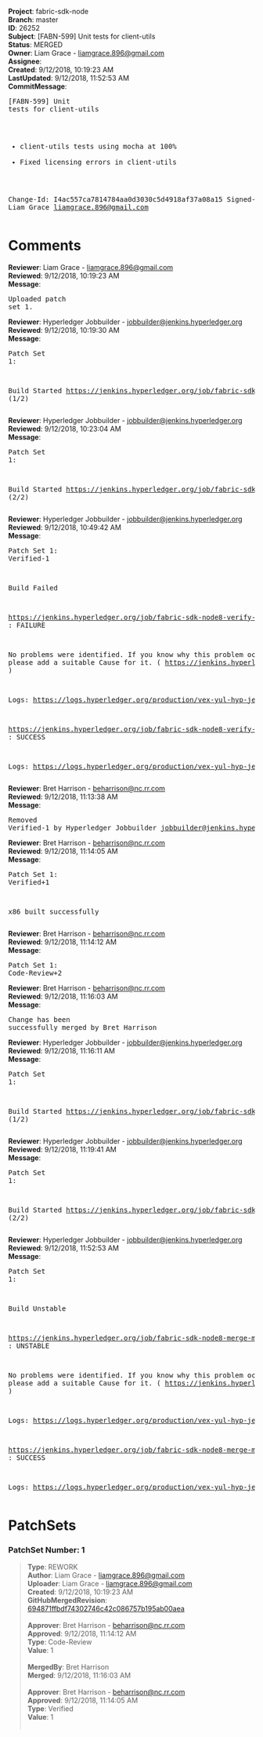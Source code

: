 <strong>Project</strong>: fabric-sdk-node<br><strong>Branch</strong>: master<br><strong>ID</strong>: 26252<br><strong>Subject</strong>: [FABN-599] Unit tests for client-utils<br><strong>Status</strong>: MERGED<br><strong>Owner</strong>: Liam Grace - liamgrace.896@gmail.com<br><strong>Assignee</strong>:<br><strong>Created</strong>: 9/12/2018, 10:19:23 AM<br><strong>LastUpdated</strong>: 9/12/2018, 11:52:53 AM<br><strong>CommitMessage</strong>:<br><pre>[FABN-599] Unit tests for client-utils

- client-utils tests using mocha at 100%
- Fixed licensing errors in client-utils

Change-Id: I4ac557ca7814784aa0d3030c5d4918af37a08a15
Signed-off-by: Liam Grace <liamgrace.896@gmail.com>
</pre><h1>Comments</h1><strong>Reviewer</strong>: Liam Grace - liamgrace.896@gmail.com<br><strong>Reviewed</strong>: 9/12/2018, 10:19:23 AM<br><strong>Message</strong>: <pre>Uploaded patch set 1.</pre><strong>Reviewer</strong>: Hyperledger Jobbuilder - jobbuilder@jenkins.hyperledger.org<br><strong>Reviewed</strong>: 9/12/2018, 10:19:30 AM<br><strong>Message</strong>: <pre>Patch Set 1:

Build Started https://jenkins.hyperledger.org/job/fabric-sdk-node8-verify-master-s390x/441/ (1/2)</pre><strong>Reviewer</strong>: Hyperledger Jobbuilder - jobbuilder@jenkins.hyperledger.org<br><strong>Reviewed</strong>: 9/12/2018, 10:23:04 AM<br><strong>Message</strong>: <pre>Patch Set 1:

Build Started https://jenkins.hyperledger.org/job/fabric-sdk-node8-verify-master-x86_64/455/ (2/2)</pre><strong>Reviewer</strong>: Hyperledger Jobbuilder - jobbuilder@jenkins.hyperledger.org<br><strong>Reviewed</strong>: 9/12/2018, 10:49:42 AM<br><strong>Message</strong>: <pre>Patch Set 1: Verified-1

Build Failed 

https://jenkins.hyperledger.org/job/fabric-sdk-node8-verify-master-s390x/441/ : FAILURE

No problems were identified. If you know why this problem occurred, please add a suitable Cause for it. ( https://jenkins.hyperledger.org/job/fabric-sdk-node8-verify-master-s390x/441/ )

Logs: https://logs.hyperledger.org/production/vex-yul-hyp-jenkins-3/fabric-sdk-node8-verify-master-s390x/441

https://jenkins.hyperledger.org/job/fabric-sdk-node8-verify-master-x86_64/455/ : SUCCESS

Logs: https://logs.hyperledger.org/production/vex-yul-hyp-jenkins-3/fabric-sdk-node8-verify-master-x86_64/455</pre><strong>Reviewer</strong>: Bret Harrison - beharrison@nc.rr.com<br><strong>Reviewed</strong>: 9/12/2018, 11:13:38 AM<br><strong>Message</strong>: <pre>Removed Verified-1 by Hyperledger Jobbuilder <jobbuilder@jenkins.hyperledger.org>
</pre><strong>Reviewer</strong>: Bret Harrison - beharrison@nc.rr.com<br><strong>Reviewed</strong>: 9/12/2018, 11:14:05 AM<br><strong>Message</strong>: <pre>Patch Set 1: Verified+1

x86 built successfully</pre><strong>Reviewer</strong>: Bret Harrison - beharrison@nc.rr.com<br><strong>Reviewed</strong>: 9/12/2018, 11:14:12 AM<br><strong>Message</strong>: <pre>Patch Set 1: Code-Review+2</pre><strong>Reviewer</strong>: Bret Harrison - beharrison@nc.rr.com<br><strong>Reviewed</strong>: 9/12/2018, 11:16:03 AM<br><strong>Message</strong>: <pre>Change has been successfully merged by Bret Harrison</pre><strong>Reviewer</strong>: Hyperledger Jobbuilder - jobbuilder@jenkins.hyperledger.org<br><strong>Reviewed</strong>: 9/12/2018, 11:16:11 AM<br><strong>Message</strong>: <pre>Patch Set 1:

Build Started https://jenkins.hyperledger.org/job/fabric-sdk-node8-merge-master-s390x/128/ (1/2)</pre><strong>Reviewer</strong>: Hyperledger Jobbuilder - jobbuilder@jenkins.hyperledger.org<br><strong>Reviewed</strong>: 9/12/2018, 11:19:41 AM<br><strong>Message</strong>: <pre>Patch Set 1:

Build Started https://jenkins.hyperledger.org/job/fabric-sdk-node8-merge-master-x86_64/128/ (2/2)</pre><strong>Reviewer</strong>: Hyperledger Jobbuilder - jobbuilder@jenkins.hyperledger.org<br><strong>Reviewed</strong>: 9/12/2018, 11:52:53 AM<br><strong>Message</strong>: <pre>Patch Set 1:

Build Unstable 

https://jenkins.hyperledger.org/job/fabric-sdk-node8-merge-master-s390x/128/ : UNSTABLE

No problems were identified. If you know why this problem occurred, please add a suitable Cause for it. ( https://jenkins.hyperledger.org/job/fabric-sdk-node8-merge-master-s390x/128/ )

Logs: https://logs.hyperledger.org/production/vex-yul-hyp-jenkins-3/fabric-sdk-node8-merge-master-s390x/128

https://jenkins.hyperledger.org/job/fabric-sdk-node8-merge-master-x86_64/128/ : SUCCESS

Logs: https://logs.hyperledger.org/production/vex-yul-hyp-jenkins-3/fabric-sdk-node8-merge-master-x86_64/128</pre><h1>PatchSets</h1><h3>PatchSet Number: 1</h3><blockquote><strong>Type</strong>: REWORK<br><strong>Author</strong>: Liam Grace - liamgrace.896@gmail.com<br><strong>Uploader</strong>: Liam Grace - liamgrace.896@gmail.com<br><strong>Created</strong>: 9/12/2018, 10:19:23 AM<br><strong>GitHubMergedRevision</strong>: [694871ffbdf74302746c42c086757b195ab00aea](https://github.com/hyperledger-gerrit-archive/fabric-sdk-node/commit/694871ffbdf74302746c42c086757b195ab00aea)<br><br><strong>Approver</strong>: Bret Harrison - beharrison@nc.rr.com<br><strong>Approved</strong>: 9/12/2018, 11:14:12 AM<br><strong>Type</strong>: Code-Review<br><strong>Value</strong>: 1<br><br><strong>MergedBy</strong>: Bret Harrison<br><strong>Merged</strong>: 9/12/2018, 11:16:03 AM<br><br><strong>Approver</strong>: Bret Harrison - beharrison@nc.rr.com<br><strong>Approved</strong>: 9/12/2018, 11:14:05 AM<br><strong>Type</strong>: Verified<br><strong>Value</strong>: 1<br><br></blockquote>